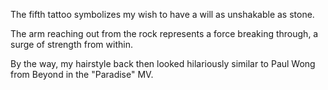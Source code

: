 The fifth tattoo symbolizes my wish to have a will as unshakable as stone.

The arm reaching out from the rock represents a force breaking through, a surge of strength from within.

By the way, my hairstyle back then looked hilariously similar to Paul Wong from Beyond in the "Paradise" MV.
